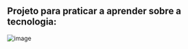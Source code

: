 ## Projeto para praticar a aprender sobre a tecnologia:

![image](https://user-images.githubusercontent.com/66048360/178883594-4e8402a6-db70-4b22-99c6-03ebc06e8107.png)


